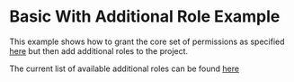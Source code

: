 # Basic With Additional Role Example

This example shows how to grant the core set of permissions as specified [here](../../main.tf) but then add additional roles to the project. 

The current list of available additional roles can be found [here](../../other_roles.tf)
